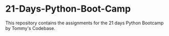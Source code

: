 # 21-Days-Python-Boot-Camp
This repository contains the assignments for the 21 days Python Bootcamp by Tommy's Codebase.
